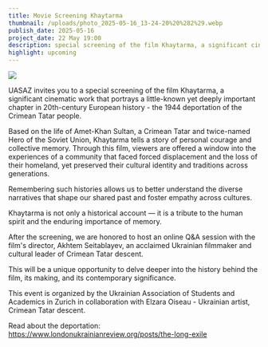 ```yaml
---
title: Movie Screening Khaytarma
thumbnail: /uploads/photo_2025-05-16_13-24-20%20%282%29.webp
publish_date: 2025-05-16
project_date: 22 May 19:00
description: special screening of the film Khaytarma, a significant cinematic work that portrays a little-known yet deeply important chapter in 20th-century European history - the 1944 deportation of the Crimean Tatar people
highlight: upcoming
---
```

![](/uploads/photo_2025-05-16_13-24-20%20%282%29.webp)

UASAZ invites you to a special screening of the film Khaytarma, a significant cinematic work that portrays a little-known yet deeply important chapter in 20th-century European history - the 1944 deportation of the Crimean Tatar people.

Based on the life of Amet-Khan Sultan, a Crimean Tatar and twice-named  Hero of the Soviet Union, Khaytarma tells a story of personal courage and collective memory. Through this film, viewers are offered a window into the experiences of a community that faced forced displacement and the loss of their homeland, yet preserved their cultural identity and traditions across generations.

Remembering such histories allows us to better understand the diverse narratives that shape our shared past and foster empathy across cultures.

Khaytarma is not only a historical account — it is a tribute to the human spirit and the enduring importance of memory.

After the screening, we are honored to host an online Q&A session with the film's director, Akhtem Seitablayev, an acclaimed Ukrainian filmmaker and cultural leader of Crimean Tatar descent.

This will be a unique opportunity to delve deeper into the history behind the film, its making, and its contemporary significance.

This event is organized by the Ukrainian Association of Students and Academics in Zurich in collaboration with Elzara Oiseau - Ukrainian artist, Crimean Tatar descent.

Read about the deportation: [https://www.londonukrainianreview.org/posts/the-long-exile ](https://www.londonukrainianreview.org/posts/the-long-exile)
